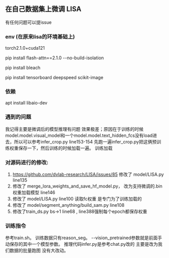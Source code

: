 ## 在自己数据集上微调 LISA

有任何问题可以提issue

### env (在原来lisa的环境基础上)

torch2.1.0+cuda121

pip install flash-attn==2.1.0 --no-build-isolation

pip install bleach

pip install tensorboard deepspeed scikit-image

### 依赖
apt install libaio-dev

### 遇到的问题
我记得主要是微调后的模型推理有问题 效果极差；原因在于训练的时候model.model.visual_model和一个model.model.text_hidden_fcs没有load进去，所以可以参考infer_crop.py line153-154 先跑一遍infer_crop.py把这俩预训练权重保存一下，然后训练的时候加载一遍。 训练加载

### 对源码进行的修改:

1. https://github.com/dvlab-research/LISA/issues/85    修改了 model/LISA.py  line135
2. 修改了 merge_lora_weights_and_save_hf_model.py， 改为支持微调的.bin权重加载模型    line146
3. 修改了 model/LISA.py  line100 读取fc权重 是专门为了训练加载的
4. 修改了 model/segment_anything/build_sam.py line108
5. 修改了train_ds.py  bs->1 line68 , line388强制每个epoch都保存权重

### 训练指令
参考train.sh。 训练数据只有reason_seg。 --vision_pretrained参数就是前面手动保存的其中一个模型参数。 推理代码infer.py是参考chat.py改的 主要是改为我们数据的批量跑图 没有大改动。
  
